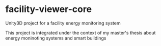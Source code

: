 # facility-viewer-core
Unity3D project for a facility energy monitoring system

This project is integrated under the context of my master's thesis about energy moninoting systems and smart buildings

